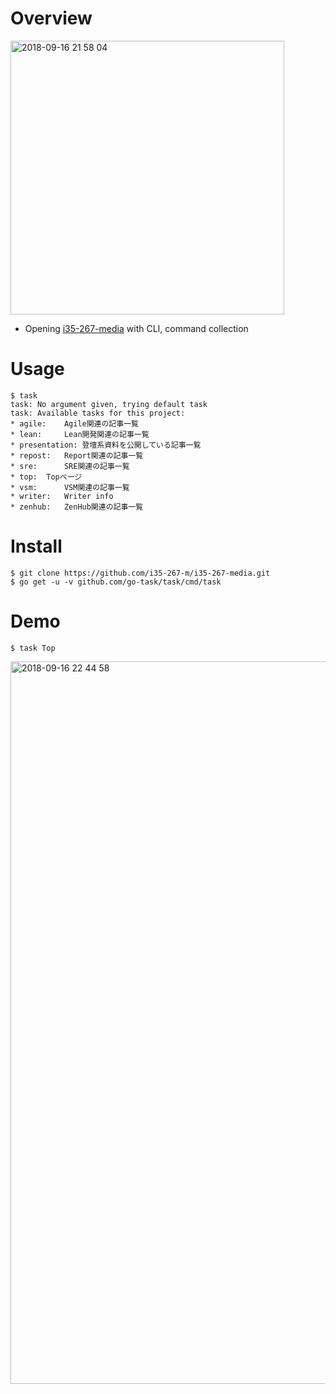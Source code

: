 # Overview
<img width="438" alt="2018-09-16 21 58 04" src="https://user-images.githubusercontent.com/40228637/45596742-cf42ee00-b9fb-11e8-88dd-c9edd5eb658a.png">

- Opening [i35-267-media](https://medium.com/i35-267) with CLI, command collection

# Usage

```
$ task
task: No argument given, trying default task
task: Available tasks for this project:
* agile: 	Agile関連の記事一覧
* lean: 	Lean開発関連の記事一覧
* presentation: 登壇系資料を公開している記事一覧
* repost: 	Report関連の記事一覧
* sre: 		SRE関連の記事一覧
* top: 	Topページ
* vsm: 		VSM関連の記事一覧
* writer: 	Writer info
* zenhub: 	ZenHub関連の記事一覧
```

# Install
```
$ git clone https://github.com/i35-267-m/i35-267-media.git
$ go get -u -v github.com/go-task/task/cmd/task
```

# Demo
```
$ task Top
```
<img width="1156" alt="2018-09-16 22 44 58" src="https://user-images.githubusercontent.com/40228637/45597121-3f547280-ba02-11e8-9866-5b9e02912c30.png">
